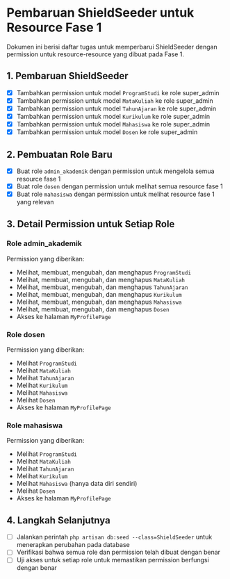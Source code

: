 # Pembaruan ShieldSeeder untuk Resource Fase 1

Dokumen ini berisi daftar tugas untuk memperbarui ShieldSeeder dengan permission untuk resource-resource yang dibuat pada Fase 1.

## 1. Pembaruan ShieldSeeder

- [x] Tambahkan permission untuk model `ProgramStudi` ke role super_admin
- [x] Tambahkan permission untuk model `MataKuliah` ke role super_admin
- [x] Tambahkan permission untuk model `TahunAjaran` ke role super_admin
- [x] Tambahkan permission untuk model `Kurikulum` ke role super_admin
- [x] Tambahkan permission untuk model `Mahasiswa` ke role super_admin
- [x] Tambahkan permission untuk model `Dosen` ke role super_admin

## 2. Pembuatan Role Baru

- [x] Buat role `admin_akademik` dengan permission untuk mengelola semua resource fase 1
- [x] Buat role `dosen` dengan permission untuk melihat semua resource fase 1
- [x] Buat role `mahasiswa` dengan permission untuk melihat resource fase 1 yang relevan

## 3. Detail Permission untuk Setiap Role

### Role admin_akademik

Permission yang diberikan:
- Melihat, membuat, mengubah, dan menghapus `ProgramStudi`
- Melihat, membuat, mengubah, dan menghapus `MataKuliah`
- Melihat, membuat, mengubah, dan menghapus `TahunAjaran`
- Melihat, membuat, mengubah, dan menghapus `Kurikulum`
- Melihat, membuat, mengubah, dan menghapus `Mahasiswa`
- Melihat, membuat, mengubah, dan menghapus `Dosen`
- Akses ke halaman `MyProfilePage`

### Role dosen

Permission yang diberikan:
- Melihat `ProgramStudi`
- Melihat `MataKuliah`
- Melihat `TahunAjaran`
- Melihat `Kurikulum`
- Melihat `Mahasiswa`
- Melihat `Dosen`
- Akses ke halaman `MyProfilePage`

### Role mahasiswa

Permission yang diberikan:
- Melihat `ProgramStudi`
- Melihat `MataKuliah`
- Melihat `TahunAjaran`
- Melihat `Kurikulum`
- Melihat `Mahasiswa` (hanya data diri sendiri)
- Melihat `Dosen`
- Akses ke halaman `MyProfilePage`

## 4. Langkah Selanjutnya

- [ ] Jalankan perintah `php artisan db:seed --class=ShieldSeeder` untuk menerapkan perubahan pada database
- [ ] Verifikasi bahwa semua role dan permission telah dibuat dengan benar
- [ ] Uji akses untuk setiap role untuk memastikan permission berfungsi dengan benar